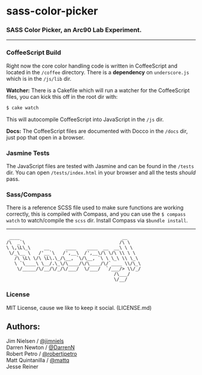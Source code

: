 sass-color-picker
=================

### SASS Color Picker, an Arc90 Lab Experiment.

---

### CoffeeScript Build

Right now the core color handling code is written in CoffeeScript and located in the `/coffee` directory. There is a **dependency** on `underscore.js` which is in the `/js/lib` dir. 

**Watcher:** There is a Cakefile which will run a watcher for the CoffeeScript files, you can kick this off in the root dir with:

```bash
$ cake watch
```

This will autocompile CoffeeScript into JavaScript in the `/js` dir.

**Docs:** The CoffeeScript files are documented with Docco in the `/docs` dir, just pop that open in a browser.

### Jasmine Tests

The JavaScript files are tested with Jasmine and can be found in the `/tests` dir. You can open `/tests/index.html` in your browser and all the tests _should_ pass.

### Sass/Compass

There is a reference SCSS file used to make sure functions are working correctly, this is compiled with Compass, and you can use the `$ compass watch` to watch/compile the `scss` dir. Install Compass via `$bundle install`.

---

```text
 ____                                      __     
/\  _`\                                   /\ \    
\ \,\L\_\     __      ____    ____  __  __\ \ \   
 \/_\__ \   /'__`\   /',__\  /',__\/\ \/\ \\ \ \  
   /\ \L\ \/\ \L\.\_/\__, `\/\__, `\ \ \_\ \\ \_\ 
   \ `\____\ \__/.\_\/\____/\/\____/\/`____ \\/\_\
    \/_____/\/__/\/_/\/___/  \/___/  `/___/> \\/_/
                                        /\___/    
                                        \/__/     

```

### License

MIT License, cause we like to keep it social. (LICENSE.md)

Authors:
--------

Jim Nielsen / [@jimniels](https://github.com/jimniels)  
Darren Newton / [@DarrenN](https://github.com/DarrenN)  
Robert Petro / [@robertjpetro](https://github.com/robertjpetro)  
Matt Quintanilla / [@mattq](https://github.com/mattq)  
Jesse Reiner
